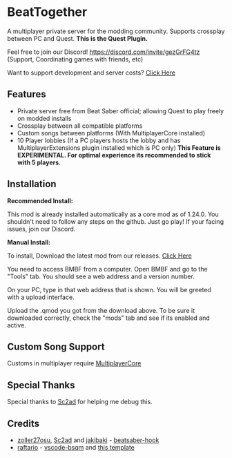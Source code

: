 # BeatTogether
A multiplayer private server for the modding community. Supports crossplay between PC and Quest. **This is the Quest Plugin.**

Feel free to join our Discord! https://discord.com/invite/gezGrFG4tz (Support, Coordinating games with friends, etc) 

Want to support development and server costs? [Click Here](https://www.patreon.com/BeatTogether)

## Features
* Private server free from Beat Saber official; allowing Quest to play freely on modded installs
* Crossplay between all compatible platforms
* Custom songs between platforms (With MultiplayerCore installed)
* 10 Player lobbies (If a PC players hosts the lobby and has MultiplayerExtensions plugin installed which is PC only) **This Feature is EXPERIMENTAL. For optimal experience its recommended to stick with 5 players.**

## Installation

**Recommended Install:**

This mod is already installed automatically as a core mod as of 1.24.0. You shouldn't need to follow any steps on the github. Just go play! If your facing issues, join our Discord.

**Manual Install:**

To install, Download the latest mod from our releases. [Click Here](https://github.com/pythonology/BeatTogether.Quest/releases)

You need to access BMBF from a computer. Open BMBF and go to the "Tools" tab. You should see a web address and a version number.

On your PC, type in that web address that is shown. You will be greeted with a upload interface.

Upload the .qmod you got from the download above. To be sure it downloaded correctly, check the "mods" tab and see if its enabled and active.

## Custom Song Support
Customs in multiplayer require [MultiplayerCore](https://github.com/EnderdracheLP/MultiplayerCore.Quest)

## Special Thanks
Special thanks to [Sc2ad](https://github.com/Sc2ad) for helping me debug this.

## Credits
* [zoller27osu](https://github.com/zoller27osu), [Sc2ad](https://github.com/Sc2ad) and [jakibaki](https://github.com/jakibaki) - [beatsaber-hook](https://github.com/sc2ad/beatsaber-hook)
* [raftario](https://github.com/raftario) - [vscode-bsqm](https://github.com/raftario/vscode-bsqm) and [this template](https://github.com/raftario/bmbf-mod-template)
